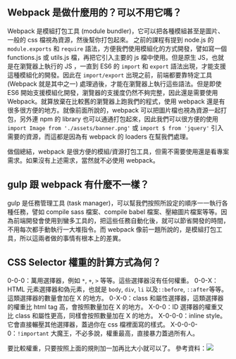 ## Webpack 是做什麼用的？可以不用它嗎？

Webpack 是模組打包工具 (module bundler)，它可以把各種模組甚至是圖片、一般的 css 檔視為資源，然後幫你打包起來。
之前的課程有提到 node.js 的 `module.exports` 和 `require` 語法，方便我們使用模組化的方式開發，譬如寫一個 functions.js 或 utils.js 檔，再把它引入主要的 js 檔中使用。但是原生 JS，也就是在瀏覽器上執行的 JS ，一直到 ES6 的 `import` 和 `export` 語法出現，才能支援這種模組化的開發。因此在 `import/export` 出現之前，前端都要靠特定工具 (Webpack 就是其中之一) 處理過後，才能在瀏覽器上執行這些語法。但是即使 ES6 開始支援模組化開發，瀏覽器的支援度仍然不夠完整，因此還是需要使用 Webpack。就算放棄在比較舊的瀏覽器上跑我們的程式，使用 webpack 還是有很多很方便的地方。就像前面所說的，webpack 可以把圖片檔也視為資源一起打包，另外連 npm 的 library 也可以通通打包起來，因此我們可以很方便的使用 `import Image from './assets/banner.png'` 或 `import $ from 'jquery'` 引入需要的資源，而這都是因為有 webpack 的 loaders 在幫我們處理。

做個總結，webpack 是很方便的模組/資源打包工具，但需不需要使用還是看專案需求。如果沒有上述需求，當然就不必使用 webpack。

## gulp 跟 webpack 有什麼不一樣？

gulp 是任務管理工具 (task manager)，可以幫我們按照所設定的順序一一執行各種任務，譬如 compile sass 檔案、compile babel 檔案、壓縮圖片檔案等等。因為前端開發會使用到蠻多工具的，把這些任務自動化後，就可以節省開發的時間，不用每次都手動執行一大堆指令。而 webpack 像前一題所說的，是模組打包工具，所以這兩者做的事情有根本上的差異。

## CSS Selector 權重的計算方式為何？

0-0-0：萬用選擇器，例如 `*`, `+`, `>` 等等。這些選擇器沒有任何權重。
0-0-X：HTML 元素選擇器和偽元素，也就是 `body`, `div`, `li` 以及`::before`, `::after`等等。這類選擇器的數量會加在 X 的地方。
0-X-0：class 和屬性選擇器，這類選擇器的權重比 html tag 高，會按照數量加在 X 的地方。
X-0-0：ID 選擇器的權重又比 class 和屬性更高，同樣會按照數量加在 X 的地方。
X-0-0-0：inline style。它會直接輾壓其他選擇器，蓋過你在 css 檔裡面寫的樣式。
X-0-0-0-0：`!important` 大魔王，不必多說，權重最高，直接暴力蓋過所有人。

要比較權重，只要按照上面的規則加一加再比大小就可以了。
參考資料：![](https://muki.tw/wordpress/wp-content/uploads/2015/07/CSS-Specificity-full.png)

